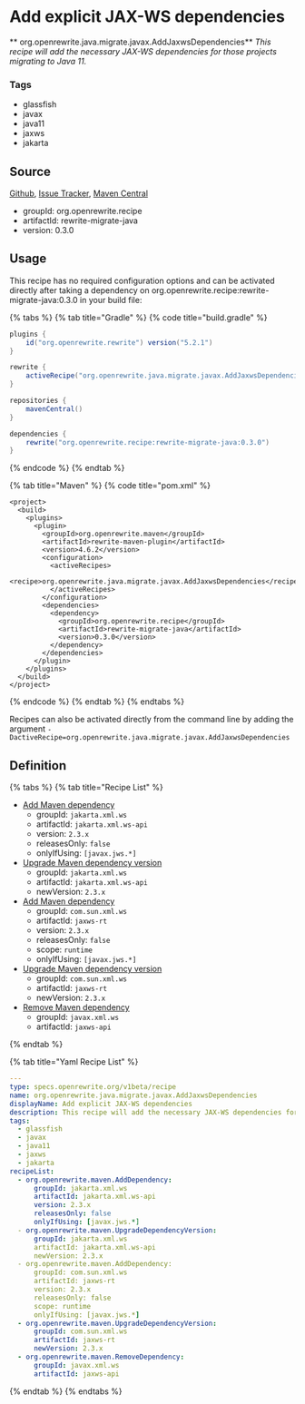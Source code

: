 # Add explicit JAX-WS dependencies

** org.openrewrite.java.migrate.javax.AddJaxwsDependencies**
_This recipe will add the necessary JAX-WS dependencies for those projects migrating to Java 11._

### Tags

* glassfish
* javax
* java11
* jaxws
* jakarta

## Source

[Github](https://github.com/openrewrite/rewrite-migrate-java), [Issue Tracker](https://github.com/openrewrite/rewrite-migrate-java/issues), [Maven Central](https://search.maven.org/artifact/org.openrewrite.recipe/rewrite-migrate-java/0.3.0/jar)

* groupId: org.openrewrite.recipe
* artifactId: rewrite-migrate-java
* version: 0.3.0


## Usage

This recipe has no required configuration options and can be activated directly after taking a dependency on org.openrewrite.recipe:rewrite-migrate-java:0.3.0 in your build file:

{% tabs %}
{% tab title="Gradle" %}
{% code title="build.gradle" %}
```groovy
plugins {
    id("org.openrewrite.rewrite") version("5.2.1")
}

rewrite {
    activeRecipe("org.openrewrite.java.migrate.javax.AddJaxwsDependencies")
}

repositories {
    mavenCentral()
}

dependencies {
    rewrite("org.openrewrite.recipe:rewrite-migrate-java:0.3.0")
}
```
{% endcode %}
{% endtab %}

{% tab title="Maven" %}
{% code title="pom.xml" %}
```markup
<project>
  <build>
    <plugins>
      <plugin>
        <groupId>org.openrewrite.maven</groupId>
        <artifactId>rewrite-maven-plugin</artifactId>
        <version>4.6.2</version>
        <configuration>
          <activeRecipes>
            <recipe>org.openrewrite.java.migrate.javax.AddJaxwsDependencies</recipe>
          </activeRecipes>
        </configuration>
        <dependencies>
          <dependency>
            <groupId>org.openrewrite.recipe</groupId>
            <artifactId>rewrite-migrate-java</artifactId>
            <version>0.3.0</version>
          </dependency>
        </dependencies>
      </plugin>
    </plugins>
  </build>
</project>
```
{% endcode %}
{% endtab %}
{% endtabs %}

Recipes can also be activated directly from the command line by adding the argument `-DactiveRecipe=org.openrewrite.java.migrate.javax.AddJaxwsDependencies`

## Definition

{% tabs %}
{% tab title="Recipe List" %}
* [Add Maven dependency](../../../maven/adddependency.md)
  * groupId: `jakarta.xml.ws`
  * artifactId: `jakarta.xml.ws-api`
  * version: `2.3.x`
  * releasesOnly: `false`
  * onlyIfUsing: `[javax.jws.*]`
* [Upgrade Maven dependency version](../../../maven/upgradedependencyversion.md)
  * groupId: `jakarta.xml.ws`
  * artifactId: `jakarta.xml.ws-api`
  * newVersion: `2.3.x`
* [Add Maven dependency](../../../maven/adddependency.md)
  * groupId: `com.sun.xml.ws`
  * artifactId: `jaxws-rt`
  * version: `2.3.x`
  * releasesOnly: `false`
  * scope: `runtime`
  * onlyIfUsing: `[javax.jws.*]`
* [Upgrade Maven dependency version](../../../maven/upgradedependencyversion.md)
  * groupId: `com.sun.xml.ws`
  * artifactId: `jaxws-rt`
  * newVersion: `2.3.x`
* [Remove Maven dependency](../../../maven/removedependency.md)
  * groupId: `javax.xml.ws`
  * artifactId: `jaxws-api`

{% endtab %}

{% tab title="Yaml Recipe List" %}
```yaml
---
type: specs.openrewrite.org/v1beta/recipe
name: org.openrewrite.java.migrate.javax.AddJaxwsDependencies
displayName: Add explicit JAX-WS dependencies
description: This recipe will add the necessary JAX-WS dependencies for those projects migrating to Java 11.
tags:
  - glassfish
  - javax
  - java11
  - jaxws
  - jakarta
recipeList:
  - org.openrewrite.maven.AddDependency:
      groupId: jakarta.xml.ws
      artifactId: jakarta.xml.ws-api
      version: 2.3.x
      releasesOnly: false
      onlyIfUsing: [javax.jws.*]
  - org.openrewrite.maven.UpgradeDependencyVersion:
      groupId: jakarta.xml.ws
      artifactId: jakarta.xml.ws-api
      newVersion: 2.3.x
  - org.openrewrite.maven.AddDependency:
      groupId: com.sun.xml.ws
      artifactId: jaxws-rt
      version: 2.3.x
      releasesOnly: false
      scope: runtime
      onlyIfUsing: [javax.jws.*]
  - org.openrewrite.maven.UpgradeDependencyVersion:
      groupId: com.sun.xml.ws
      artifactId: jaxws-rt
      newVersion: 2.3.x
  - org.openrewrite.maven.RemoveDependency:
      groupId: javax.xml.ws
      artifactId: jaxws-api

```
{% endtab %}
{% endtabs %}
